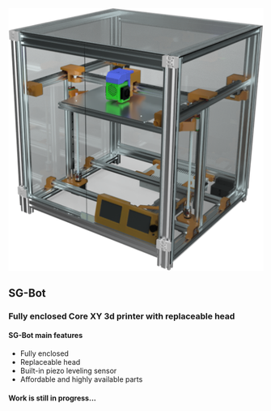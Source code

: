 ![](https://github.com/slim-gears/sg-bot/raw/master/docs/img/sgbot-render-2.png)

## SG-Bot
### Fully enclosed Core XY 3d printer with replaceable head

#### SG-Bot main features
- Fully enclosed
- Replaceable head
- Built-in piezo leveling sensor
- Affordable and highly available parts

#### Work is still in progress...
